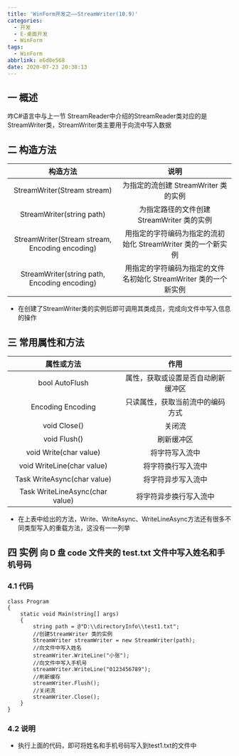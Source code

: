 ```yaml
---
title: 'WinForm开发之——StreamWriter(10.9)'
categories:
  - 开发
  - E-桌面开发
  - WinForm
tags:
  - WinForm
abbrlink: e6d0e568
date: 2020-07-23 20:38:13
---
```

## 一 概述

咋C#语言中与上一节 StreamReader中介绍的StreamReader类对应的是StreamWriter类，StreamWriter类主要用于向流中写入数据

<!--more-->

## 二 构造方法

|                  **构造方法**                  |                           **说明**                           |
| :--------------------------------------------: | :----------------------------------------------------------: |
|          StreamWriter(Stream stream)           |             为指定的流创建 StreamWriter 类的实例             |
|           StreamWriter(string path)            |          为指定路径的文件创建 StreamWriter 类的实例          |
| StreamWriter(Stream stream, Encoding encoding) | 用指定的字符编码为指定的流初始化 StreamWriter 类的一个新实例 |
|  StreamWriter(string path, Encoding encoding)  | 用指定的字符编码为指定的文件名初始化 StreamWriter 类的一个新实例 |

* 在创建了StreamWriter类的实例后即可调用其类成员，完成向文件中写入信息的操作

## 三 常用属性和方法

|         **属性或方法**          |              **作用**              |
| :-----------------------------: | :--------------------------------: |
|         bool AutoFlush          | 属性，获取或设置是否自动刷新缓冲区 |
|        Encoding Encoding        |  只读属性，获取当前流中的编码方式  |
|          void Close()           |               关闭流               |
|          void Flush()           |             刷新缓冲区             |
|     void Write(char value)      |           将字符写入流中           |
|   void WriteLine(char value)    |         将字符换行写入流中         |
|   Task WriteAsync(char value)   |         将字符异步写入流中         |
| Task WriteLineAsync(char value) |       将字符异步换行写入流中       |

* 在上表中给出的方法，Write、WriteAsync、WriteLineAsync方法还有很多不同类型写入的重载方法，这没有一一列举

## 四 实例 <font size=4> 向 D 盘 code 文件夹的 test.txt 文件中写入姓名和手机号码 </font>

### 4.1 代码

```
class Program
{
    static void Main(string[] args)
    {
        string path = @"D:\\directoryInfo\\test1.txt";
        //创建StreamWriter 类的实例
        StreamWriter streamWriter = new StreamWriter(path);
        //向文件中写入姓名
        streamWriter.WriteLine("小张");
        //向文件中写入手机号
        streamWriter.WriteLine("0123456789");
        //刷新缓存
        streamWriter.Flush();
        //关闭流
        streamWriter.Close();
    }
}
```

### 4.2 说明

* 执行上面的代码，即可将姓名和手机号码写入到test1.txt的文件中